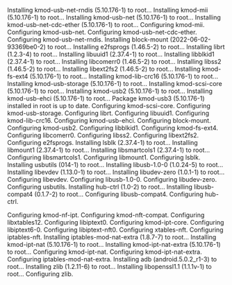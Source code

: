 Installing kmod-usb-net-rndis (5.10.176-1) to root...
Installing kmod-mii (5.10.176-1) to root...
Installing kmod-usb-net (5.10.176-1) to root...
Installing kmod-usb-net-cdc-ether (5.10.176-1) to root...
Configuring kmod-mii.
Configuring kmod-usb-net.
Configuring kmod-usb-net-cdc-ether.
Configuring kmod-usb-net-rndis.
Installing block-mount (2022-06-02-93369be0-2) to root...
Installing e2fsprogs (1.46.5-2) to root...
Installing librt (1.2.3-4) to root...
Installing libuuid1 (2.37.4-1) to root...
Installing libblkid1 (2.37.4-1) to root...
Installing libcomerr0 (1.46.5-2) to root...
Installing libss2 (1.46.5-2) to root...
Installing libext2fs2 (1.46.5-2) to root...
Installing kmod-fs-ext4 (5.10.176-1) to root...
Installing kmod-lib-crc16 (5.10.176-1) to root...
Installing kmod-usb-storage (5.10.176-1) to root...
Installing kmod-scsi-core (5.10.176-1) to root...
Installing kmod-usb2 (5.10.176-1) to root...
Installing kmod-usb-ehci (5.10.176-1) to root...
Package kmod-usb3 (5.10.176-1) installed in root is up to date.
Configuring kmod-scsi-core.
Configuring kmod-usb-storage.
Configuring librt.
Configuring libuuid1.
Configuring kmod-lib-crc16.
Configuring kmod-usb-ehci.
Configuring block-mount.
Configuring kmod-usb2.
Configuring libblkid1.
Configuring kmod-fs-ext4.
Configuring libcomerr0.
Configuring libss2.
Configuring libext2fs2.
Configuring e2fsprogs.
Installing lsblk (2.37.4-1) to root...
Installing libmount1 (2.37.4-1) to root...
Installing libsmartcols1 (2.37.4-1) to root...
Configuring libsmartcols1.
Configuring libmount1.
Configuring lsblk.
Installing usbutils (014-1) to root...
Installing libusb-1.0-0 (1.0.24-5) to root...
Installing libevdev (1.13.0-1) to root...
Installing libudev-zero (1.0.1-1) to root...
Configuring libevdev.
Configuring libusb-1.0-0.
Configuring libudev-zero.
Configuring usbutils.
Installing hub-ctrl (1.0-2) to root...
Installing libusb-compat4 (0.1.7-2) to root...
Configuring libusb-compat4.
Configuring hub-ctrl.

Configuring kmod-nf-ipt.
Configuring kmod-nft-compat.
Configuring libxtables12.
Configuring libiptext0.
Configuring kmod-ipt-core.
Configuring libiptext6-0.
Configuring libiptext-nft0.
Configuring xtables-nft.
Configuring iptables-nft.
Installing iptables-mod-nat-extra (1.8.7-7) to root...
Installing kmod-ipt-nat (5.10.176-1) to root...
Installing kmod-ipt-nat-extra (5.10.176-1) to root...
Configuring kmod-ipt-nat.
Configuring kmod-ipt-nat-extra.
Configuring iptables-mod-nat-extra.
Installing adb (android.5.0.2_r1-3) to root...
Installing zlib (1.2.11-6) to root...
Installing libopenssl1.1 (1.1.1v-1) to root...
Configuring zlib.
